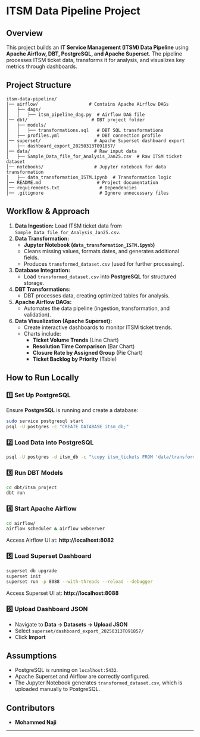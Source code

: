 # ITSM Data Pipeline Project

## Overview
This project builds an **IT Service Management (ITSM) Data Pipeline** using **Apache Airflow, DBT, PostgreSQL, and Apache Superset**. The pipeline processes ITSM ticket data, transforms it for analysis, and visualizes key metrics through dashboards.

## Project Structure
```
itsm-data-pipeline/
│── airflow/                   # Contains Apache Airflow DAGs
│   ├── dags/
│   │   ├── itsm_pipeline_dag.py  # Airflow DAG file
│── dbt/                        # DBT project folder
│   ├── models/
│   │   ├── transformations.sql   # DBT SQL transformations
│   ├── profiles.yml              # DBT connection profile
│── superset/                    # Apache Superset dashboard export
│   ├── dashboard_export_20250313T091857/  
│── data/                        # Raw input data
│   ├── Sample_Data_file_for_Analysis_Jan25.csv  # Raw ITSM ticket dataset
│── notebooks/                   # Jupyter notebook for data transformation
│   ├── data_transformation_ISTM.ipynb  # Transformation logic
│── README.md                     # Project documentation
│── requirements.txt               # Dependencies
│── .gitignore                     # Ignore unnecessary files
```

## Workflow & Approach
1. **Data Ingestion:** Load ITSM ticket data from `Sample_Data_file_for_Analysis_Jan25.csv`.
2. **Data Transformation:**
   - **Jupyter Notebook (`data_transformation_ISTM.ipynb`)**
   - Cleans missing values, formats dates, and generates additional fields.
   - Produces `transformed_dataset.csv` (used for further processing).
3. **Database Integration:**
   - Load `transformed_dataset.csv` into **PostgreSQL** for structured storage.
4. **DBT Transformations:**
   - DBT processes data, creating optimized tables for analysis.
5. **Apache Airflow DAGs:**
   - Automates the data pipeline (ingestion, transformation, and validation).
6. **Data Visualization (Apache Superset):**
   - Create interactive dashboards to monitor ITSM ticket trends.
   - Charts include:
     - **Ticket Volume Trends** (Line Chart)
     - **Resolution Time Comparison** (Bar Chart)
     - **Closure Rate by Assigned Group** (Pie Chart)
     - **Ticket Backlog by Priority** (Table)

## How to Run Locally

### 1️⃣ Set Up PostgreSQL
Ensure **PostgreSQL** is running and create a database:
```bash
sudo service postgresql start
psql -U postgres -c "CREATE DATABASE itsm_db;"
```

### 2️⃣ Load Data into PostgreSQL
```bash
psql -U postgres -d itsm_db -c "\copy itsm_tickets FROM 'data/transformed_dataset.csv' WITH CSV HEADER;"
```

### 3️⃣ Run DBT Models
```bash
cd dbt/itsm_project
dbt run
```

### 4️⃣ Start Apache Airflow
```bash
cd airflow/
airflow scheduler & airflow webserver
```
Access Airflow UI at: **http://localhost:8082**

### 5️⃣ Load Superset Dashboard
```bash
superset db upgrade
superset init
superset run -p 8088 --with-threads --reload --debugger
```
Access Superset UI at: **http://localhost:8088**

### 6️⃣ Upload Dashboard JSON
- Navigate to **Data → Datasets → Upload JSON**
- Select `superset/dashboard_export_20250313T091857/`
- Click **Import**

## Assumptions
- PostgreSQL is running on `localhost:5432`.
- Apache Superset and Airflow are correctly configured.
- The Jupyter Notebook generates `transformed_dataset.csv`, which is uploaded manually to PostgreSQL.

## Contributors
- **Mohammed Naji**

---


